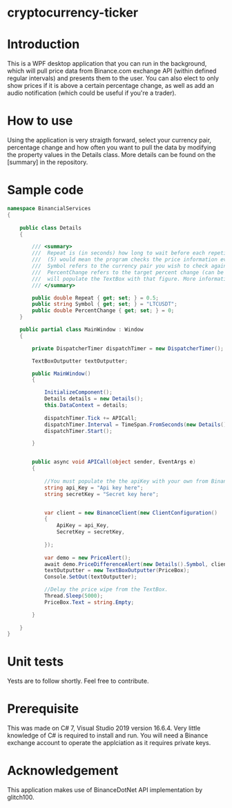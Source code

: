 # cryptocurrency-ticker

# Introduction

This is a WPF desktop application that you can run in the background, which will pull price data from 
Binance.com exchange API (within defined regular intervals) and presents them to the user. You can also elect to only show prices
if it is above a certain percentage change, as well as add an audio notification (which could be useful if you're a trader). 

# How to use
Using the application is very straigth forward, select your currency pair, percentage change and how often you want to pull 
the data by modifying the property values in the Details class. More details can be found on the [summary] in the 
repository.

# Sample code

```c# 
namespace BinancialServices
{
    
    public class Details
    {

        /// <summary>
        ///  Repeat is (in seconds) how long to wait before each repetition of the code block, i.e. 
        ///  (5) would mean the program checks the price information every 5 seconds. 0.5 second as default.
        ///  Symbol refers to the currency pair you wish to check against. More information found on BinanceShell.cs.
        ///  PercentChange refers to the target percent change (can be minus, and is optional) that if reached 
        ///  will populate the TextBox with that figure. More information on BinanceShell.cs.
        /// </summary>

        public double Repeat { get; set; } = 0.5;
        public string Symbol { get; set; } = "LTCUSDT";
        public double PercentChange { get; set; } = 0;
    }

    public partial class MainWindow : Window
    {

        private DispatcherTimer dispatchTimer = new DispatcherTimer();

        TextBoxOutputter textOutputter;

        public MainWindow()
        {

            InitializeComponent();
            Details details = new Details();
            this.DataContext = details;
            
            dispatchTimer.Tick += APICall;
            dispatchTimer.Interval = TimeSpan.FromSeconds(new Details().Repeat);
            dispatchTimer.Start();

        }


        public async void APICall(object sender, EventArgs e)
        {
            
            //You must populate the the apiKey with your own from Binance.com, as well as the secret key.
            string api_Key = "Api key here";
            string secretKey = "Secret key here";


            var client = new BinanceClient(new ClientConfiguration()
            {
                ApiKey = api_Key,
                SecretKey = secretKey,
                
            });
            
            var demo = new PriceAlert();
            await demo.PriceDifferenceAlert(new Details().Symbol, client, new Details().PercentChange);
            textOutputter = new TextBoxOutputter(PriceBox);
            Console.SetOut(textOutputter);

            //Delay the price wipe from the TextBox.
            Thread.Sleep(5000);
            PriceBox.Text = string.Empty;

        }
                
    }
}
```
# Unit tests
Yests are to follow shortly. Feel free to contribute.

# Prerequisite 
This was made on C# 7, Visual Studio 2019 version 16.6.4. Very little knowledge of C# is required to install and run. 
You will need a Binance exchange account to operate the applciation as it requires private keys.

# Acknowledgement
This application makes use of BinanceDotNet API implementation by glitch100.
